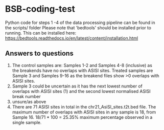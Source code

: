 # BSB-coding-test

Python code for steps 1 -4 of the data processing pipeline can be found in the scripts/ folder
Please note that 'bedtools' should be installed prior to running. This can be installed here: https://bedtools.readthedocs.io/en/latest/content/installation.html

## Answers to questions
1. The control samples are: Samples 1-2 and Samples 4-8 (inclusive) as the breakends have no overlaps with ASISI sites. Treated samples are Sample 3 and Samples 9-16 as the breakend files show >0 overlaps with ASISI sites.    
2. Sample 3 could be uncertain as it has the next lowest number of overlaps with ASISI sites (1) and the second lowest normalised ASISI break number
3. unsure/as above
4. There are 71 ASISI sites in total in the chr21_AsiSI_sites.t2t.bed file. The maximum number of overlaps with ASISI sites in any sample is 18, from Sample 16. 18/71 * 100 = 25.35% maximum percentage observed in a single sample.
